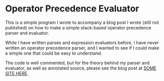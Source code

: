# Operator Precedence Evaluator

This is a simple program I wrote to accompany a blog post I wrote (still not
published) on how to make a simple stack-based operator precedence parser and
evaluator.

While I have written parses and expression evaluators before, I have never
written an operator precedence parser, and I wanted to see if I could make
a simple one that could be easy to understand.

The code is well commented, but for the theory behind my parser and evaluator,
as well as annotated source, please see the blog post at
[SOME SITE HERE](http://example.com/).
